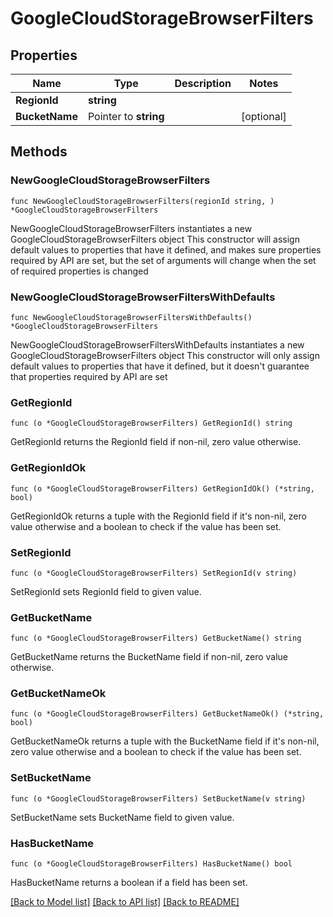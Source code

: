 # GoogleCloudStorageBrowserFilters

## Properties

Name | Type | Description | Notes
------------ | ------------- | ------------- | -------------
**RegionId** | **string** |  | 
**BucketName** | Pointer to **string** |  | [optional] 

## Methods

### NewGoogleCloudStorageBrowserFilters

`func NewGoogleCloudStorageBrowserFilters(regionId string, ) *GoogleCloudStorageBrowserFilters`

NewGoogleCloudStorageBrowserFilters instantiates a new GoogleCloudStorageBrowserFilters object
This constructor will assign default values to properties that have it defined,
and makes sure properties required by API are set, but the set of arguments
will change when the set of required properties is changed

### NewGoogleCloudStorageBrowserFiltersWithDefaults

`func NewGoogleCloudStorageBrowserFiltersWithDefaults() *GoogleCloudStorageBrowserFilters`

NewGoogleCloudStorageBrowserFiltersWithDefaults instantiates a new GoogleCloudStorageBrowserFilters object
This constructor will only assign default values to properties that have it defined,
but it doesn't guarantee that properties required by API are set

### GetRegionId

`func (o *GoogleCloudStorageBrowserFilters) GetRegionId() string`

GetRegionId returns the RegionId field if non-nil, zero value otherwise.

### GetRegionIdOk

`func (o *GoogleCloudStorageBrowserFilters) GetRegionIdOk() (*string, bool)`

GetRegionIdOk returns a tuple with the RegionId field if it's non-nil, zero value otherwise
and a boolean to check if the value has been set.

### SetRegionId

`func (o *GoogleCloudStorageBrowserFilters) SetRegionId(v string)`

SetRegionId sets RegionId field to given value.


### GetBucketName

`func (o *GoogleCloudStorageBrowserFilters) GetBucketName() string`

GetBucketName returns the BucketName field if non-nil, zero value otherwise.

### GetBucketNameOk

`func (o *GoogleCloudStorageBrowserFilters) GetBucketNameOk() (*string, bool)`

GetBucketNameOk returns a tuple with the BucketName field if it's non-nil, zero value otherwise
and a boolean to check if the value has been set.

### SetBucketName

`func (o *GoogleCloudStorageBrowserFilters) SetBucketName(v string)`

SetBucketName sets BucketName field to given value.

### HasBucketName

`func (o *GoogleCloudStorageBrowserFilters) HasBucketName() bool`

HasBucketName returns a boolean if a field has been set.


[[Back to Model list]](../README.md#documentation-for-models) [[Back to API list]](../README.md#documentation-for-api-endpoints) [[Back to README]](../README.md)


